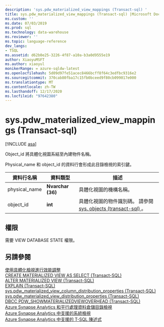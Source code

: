 ```yaml
---
description: 'sys.pdw_materialized_view_mappings (Transact-sql) '
title: sys.pdw_materialized_view_mappings (Transact-sql) |Microsoft Docs
ms.custom: ''
ms.date: 07/03/2019
ms.prod: sql
ms.technology: data-warehouse
ms.reviewer: ''
ms.topic: language-reference
dev_langs:
- TSQL
ms.assetid: d62b0e25-3226-4f87-a10a-b3a0d9555e19
author: XiaoyuMSFT
ms.author: xiaoyul
monikerRange: = azure-sqldw-latest
ms.openlocfilehash: 5d09d97fe51acec8466bcff8f64c3edfbc9316e2
ms.sourcegitcommit: 370cab80fba17c15fb0bceed9f80cb099017e000
ms.translationtype: MT
ms.contentlocale: zh-TW
ms.lasthandoff: 12/17/2020
ms.locfileid: "97642380"
---
```

# <a name="syspdw_materialized_view_mappings-transact-sql"></a>sys.pdw_materialized_view_mappings (Transact-sql)   

[!INCLUDE [asa](../../includes/applies-to-version/asa.md)]

Object_id 將具體化視圖系結至內建物件名稱。

Physical_name 和 object_id 的資料行會形成此目錄檢視的索引鍵。
  
|資料行名稱|資料類型|描述|  
|-----------------|---------------|-----------------|  
|physical_name |**Nvarchar (36)**|具體化視圖的機構名稱。|  
|object_id  |**int**|具體化視圖的物件識別碼。 請參閱 [sys. objects (transact-sql) ](./sys-objects-transact-sql.md?view=azure-sqldw-latest&preserve-view=true)。| 

## <a name="permissions"></a>權限

需要 VIEW DATABASE STATE 權限。
  
## <a name="see-also"></a>另請參閱

[使用具體化檢視進行效能調整](/azure/sql-data-warehouse/performance-tuning-materialized-views)   
[CREATE MATERIALIZED VIEW AS SELECT &#40;Transact-SQL&#41;](../../t-sql/statements/create-materialized-view-as-select-transact-sql.md?view=azure-sqldw-latest&preserve-view=true)   
[ALTER MATERIALIZED VIEW &#40;Transact-SQL&#41;](../../t-sql/statements/alter-materialized-view-transact-sql.md?view=azure-sqldw-latest&preserve-view=true)   
[EXPLAIN &#40;Transact-SQL&#41;](../../t-sql/queries/explain-transact-sql.md?view=azure-sqldw-latest&preserve-view=true)   
[sys.pdw_materialized_view_column_distribution_properties &#40;Transact-SQL&#41;](./sys-pdw-materialized-view-column-distribution-properties-transact-sql.md?view=azure-sqldw-latest&preserve-view=true)   
[sys.pdw_materialized_view_distribution_properties &#40;Transact-SQL&#41;](./sys-pdw-materialized-view-distribution-properties-transact-sql.md?view=azure-sqldw-latest&preserve-view=true)   
[DBCC PDW_SHOWMATERIALIZEDVIEWOVERHEAD &#40;Transact-SQL&#41;](../../t-sql/database-console-commands/dbcc-pdw-showmaterializedviewoverhead-transact-sql.md?view=azure-sqldw-latest&preserve-view=true)   
[Azure Synapse Analytics 和平行處理資料倉儲目錄檢視](../../relational-databases/system-catalog-views/sql-data-warehouse-and-parallel-data-warehouse-catalog-views.md)   
[Azure Synapse Analytics 中支援的系統檢視](/azure/sql-data-warehouse/sql-data-warehouse-reference-tsql-system-views)   
[Azure Synapse Analytics 中支援的 T-SQL 陳述式](/azure/sql-data-warehouse/sql-data-warehouse-reference-tsql-statements)